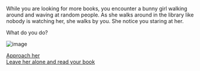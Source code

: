 While you are looking for more books, you encounter a bunny girl walking around and waving at random people. As she walks around in the library like nobody is watching her, she walks by you. She notice you staring at her. 
  
What do you do?  

![image](../bunnygirl-pics/Bunny3.gif)
  
[Approach her](approach-her.md)  
[Leave her alone and read your book](../shield-arc/open-book.md)  

